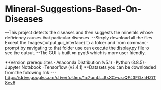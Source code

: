 # Mineral-Suggestions-Based-On-Diseases
--This project detects the diseases and then suggests the minerals whose deficiency causes that particular diseases.
--Simply download all the files Except the Images(output,gui_interface) to a folder and from command-prompt by navigating to that folder use can execute the display.py file to see the output.
--The GUI is built on pyqt5 which is more user friendly.

**Version prerequisites
   · Anaconda Distribution (v5.1)
   · Python (3.8.5)
   · Jupyter Notebook
   · Tensorflow (v2.4.1)
**Datasets you can be downloaded from the following link
---https://drive.google.com/drive/folders/1m7umLLc8sXCwcsrQF43FOxirHZiT8ev6

